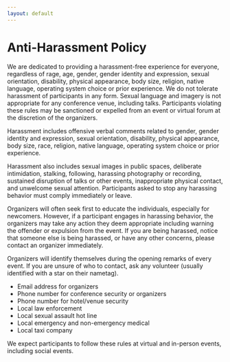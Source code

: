 ```yaml
---
layout: default
---
```

# Anti-Harassment Policy

We are dedicated to providing a harassment-free experience for everyone, regardless of rage, age, gender, gender identity and expression, sexual orientation, disability, physical appearance, body size, religion, native language, operating system choice or prior experience. We do not tolerate harassment of participants in any form. Sexual language and imagery is not appropriate for any conference venue, including talks. Participants violating these rules may be sanctioned or expelled from an event or virtual forum at the discretion of the organizers. 

Harassment includes offensive verbal comments related to gender, gender identity and expression, sexual orientation, disability, physical appearance, body size, race, religion, native language, operating system choice or prior experience. 

Harassment also includes sexual images in public spaces, deliberate intimidation, stalking, following, harassing photography or recording, sustained disruption of talks or other events, inappropriate physical contact, and unwelcome sexual attention. Participants asked to stop any harassing behavior must comply immediately or leave.

Organizers will often seek first to educate the individuals, especially for newcomers. However, if a participant engages in harassing behavior, the organizers may take any action they deem appropriate  including warning the offender or expulsion from the event. If you are being harassed, notice that someone else is being harassed, or have any other concerns, please contact an organizer immediately. 

Organizers will identify themselves during the opening remarks of every event.  If you are unsure of who to contact, ask any volunteer (usually identified with a star on their nametag).

* Email address for organizers
* Phone number for conference security or organizers
* Phone number for hotel/venue security
* Local law enforcement
* Local sexual assault hot line
* Local emergency and non-emergency medical
* Local taxi company

We expect participants to follow these rules at virtual and in-person events, including social events.

